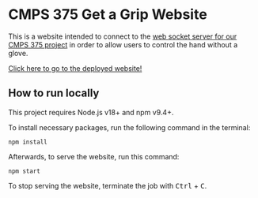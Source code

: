 # CMPS 375 Get a Grip Website
This is a website intended to connect to the [web socket server for our CMPS 375 project](https://github.com/sechols223/CMPS-375-Get-a-Grip) in order to allow users to control the hand without a glove.

[Click here to go to the deployed website!](https://codejester27.github.io/CMPS-375-Get-a-Grip-Website/)

## How to run locally
This project requires Node.js v18+ and npm v9.4+.

To install necessary packages, run the following command in the terminal:
```
npm install
```
Afterwards, to serve the website, run this command:
```
npm start
```
To stop serving the website, terminate the job with <kbd>Ctrl</kbd> + <kbd>C</kbd>.
